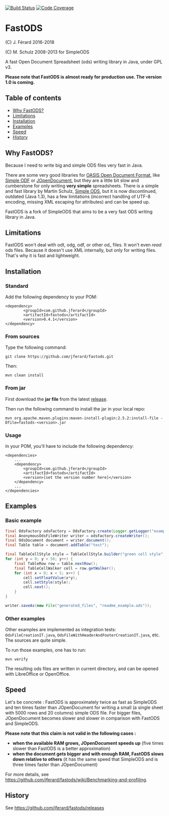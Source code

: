 [![Build Status](https://travis-ci.org/jferard/fastods.svg?branch=master)](https://travis-ci.org/jferard/fastods)
[![Code Coverage](https://img.shields.io/codecov/c/github/jferard/fastods/master.svg)](https://codecov.io/github/jferard/fastods?branch=master)

# FastODS
(C) J. Férard 2016-2018

(C) M. Schulz 2008-2013 for SimpleODS

A fast Open Document Spreadsheet (ods) writing library in Java, under GPL v3.

**Please note that FastODS is almost ready for production use. The version 1.0 is coming.**

## Table of contents
* [Why FastODS?](#why-fastods)
* [Limitations](#limitations)
* [Installation](#installation)
* [Examples](#examples)
* [Speed](#speed)
* [History](#history)

## Why FastODS?
Because I need to write big and simple ODS files very fast in Java.

There are some very good libraries for [OASIS Open Document Format](https://www.oasis-open.org/standards#opendocumentv1.2), like [Simple ODF](http://incubator.apache.org/odftoolkit/simple/) or [JOpenDocument](www.jopendocument.org/), but they are a little bit slow and cumberstone for only writing **very simple** spreadsheets.
There is a simple and fast library by Martin Schulz, [Simple ODS](http://simpleods.sourceforge.net/), but it is now discontinued, outdated (Java 1.3), has a few limitations (incorrect handling of UTF-8 encoding, missing XML escaping for attributes) and can be speed up.

FastODS is a fork of SimpleODS that aims to be a very fast ODS writing library in Java.

## Limitations
FastODS won't deal with odt, odg, odf, or other od_ files.
It won't even *read* ods files.
Because it doesn't use XML internally, but only for writing files. That's why it is fast and lightweight.

## Installation
### Standard
Add the following dependency to your POM:
```
<dependency>
		<groupId>com.github.jferard</groupId>
		<artifactId>fastods</artifactId>
		<version>0.4.1</version>
</dependency>
```

### From sources
Type the following command:

`git clone https://github.com/jferard/fastods.git`

Then:

`mvn clean install`

### From jar
First download the **jar file** from the latest [release](https://github.com/jferard/fastods/releases/).

Then run the following command to install the jar in your local repo:

```mvn org.apache.maven.plugins:maven-install-plugin:2.5.2:install-file -Dfile=fastods-<version>.jar```

### Usage
In your POM, you'll have to include the following dependency:
```
<dependencies>
	...
	<dependency>
		<groupId>com.github.jferard</groupId>
		<artifactId>fastods</artifactId>
		<version>[set the version number here]</version>
	</dependency>
	...
</dependencies>
```

## Examples
### Basic example
```java
final OdsFactory odsFactory = OdsFactory.create(Logger.getLogger("example"), Locale.US);
final AnonymousOdsFileWriter writer = odsFactory.createWriter();
final OdsDocument document = writer.document();
final Table table = document.addTable("test");

final TableCellStyle style = TableCellStyle.builder("green cell style").backgroundColor("#00FF00").build();
for (int y = 0; y < 50; y++) {
	final TableRow row = table.nextRow();
	final TableCellWalker cell = row.getWalker();
	for (int x = 0; x < 5; x++) {
		cell.setFloatValue(x*y);
		cell.setStyle(style);
		cell.next();
	}
}

writer.saveAs(new File("generated_files", "readme_example.ods"));
```

### Other examples
Other examples are implemented as integration tests: ```OdsFileCreationIT.java```, ```OdsFileWithHeaderAndFooterCreationIT.java```, etc. The sources are quite simple.

To run those examples, one has to run:

```mvn verify```

The resulting ods files are written in current directory, and can be opened with LibreOffice or OpenOffice.

## Speed
Let's be concrete : FastODS is approximately twice as fast as SimpleODS and ten times faster than JOpenDocument for writing a small (a single sheet with 5000 rows and 20 columns) simple ODS file. For bigger files, JOpenDocument becomes slower and slower in comparison with FastODS and SimpleODS.

**Please note that this claim is not valid in the following cases :**
* **when the available RAM grows, JOpenDocument speeds up** (five times slower than FastODS is a better approximation)
* **when the document gets bigger and with enough RAM, FastODS slows down relative to others** (it has the same speed that SimpleODS and is three times faster than JOpenDocument)

For more details, see https://github.com/jferard/fastods/wiki/Benchmarking-and-profiling.

## History
See https://github.com/jferard/fastods/releases
